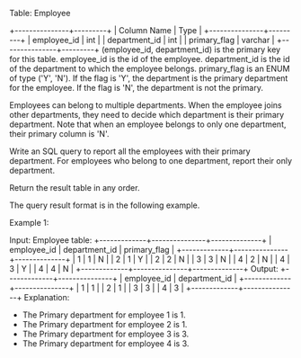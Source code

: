  Table: Employee
 
 
 +---------------+---------+
 | Column Name   |  Type   |
 +---------------+---------+
 | employee_id   | int     |
 | department_id | int     |
 | primary_flag  | varchar |
 +---------------+---------+
 (employee_id, department_id) is the primary key for this table.
 employee_id is the id of the employee.
 department_id is the id of the department to which the employee belongs.
 primary_flag is an ENUM of type ('Y', 'N'). If the flag is 'Y', the
 department is the primary department for the employee. If the flag is 'N',
 the department is not the primary.
 
 
 
 
 Employees can belong to multiple departments. When the employee joins other
 departments, they need to decide which department is their primary
 department. Note that when an employee belongs to only one department, their
 primary column is 'N'.
 
 Write an SQL query to report all the employees with their primary
 department. For employees who belong to one department, report their only
 department.
 
 Return the result table in any order.
 
 The query result format is in the following example.
 
 
 Example 1:
 
 
 Input: 
 Employee table:
 +-------------+---------------+--------------+
 | employee_id | department_id | primary_flag |
 +-------------+---------------+--------------+
 | 1           | 1             | N            |
 | 2           | 1             | Y            |
 | 2           | 2             | N            |
 | 3           | 3             | N            |
 | 4           | 2             | N            |
 | 4           | 3             | Y            |
 | 4           | 4             | N            |
 +-------------+---------------+--------------+
 Output: 
 +-------------+---------------+
 | employee_id | department_id |
 +-------------+---------------+
 | 1           | 1             |
 | 2           | 1             |
 | 3           | 3             |
 | 4           | 3             |
 +-------------+---------------+
 Explanation: 
 - The Primary department for employee 1 is 1.
 - The Primary department for employee 2 is 1.
 - The Primary department for employee 3 is 3.
 - The Primary department for employee 4 is 3.
 
 


